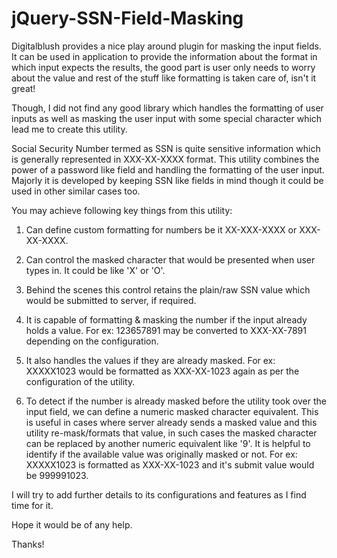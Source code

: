 # jQuery-SSN-Field-Masking

Digitalblush provides a nice play around plugin for masking the input fields. It can be used in application to provide the information about the format in which input expects the results, the good part is user only needs to worry about the value and rest of the stuff like formatting is taken care of, isn't it great!

Though, I did not find any good library which handles the formatting of user inputs as well as masking the user input with some special character which lead me to create this utility.

Social Security Number termed as SSN is quite sensitive information which is generally represented in XXX-XX-XXXX format. This utility combines the power of a password like field and handling the formatting of the user input. Majorly it is developed by keeping SSN like fields in mind though it could be used in other similar cases too.


You may achieve following key things from this utility:

1) Can define custom formatting for numbers be it XX-XXX-XXXX or XXX-XX-XXXX.

2) Can control the masked character that would be presented when user types in. It could be like 'X' or 'O'.

3) Behind the scenes this control retains the plain/raw SSN value which would be submitted to server, if required.

4) It is capable of formatting & masking the number if the input already holds a value. For ex: 123657891 may be converted to XXX-XX-7891 depending on the configuration.

5) It also handles the values if they are already masked. For ex: XXXXX1023 would be formatted as XXX-XX-1023 again as per the configuration of the utility.

6) To detect if the number is already masked before the utility took over the input field, we can define a numeric masked character equivalent. This is useful in cases where server already sends a masked value and this utility re-mask/formats that value, in such cases the masked character can be replaced by another numeric equivalent like '9'. It is helpful to identify if the available value was originally masked or not. For ex: XXXXX1023 is formatted as XXX-XX-1023 and it's submit value would be 999991023.



I will try to add further details to its configurations and features as I find time for it.

Hope it would be of any help.

Thanks!

